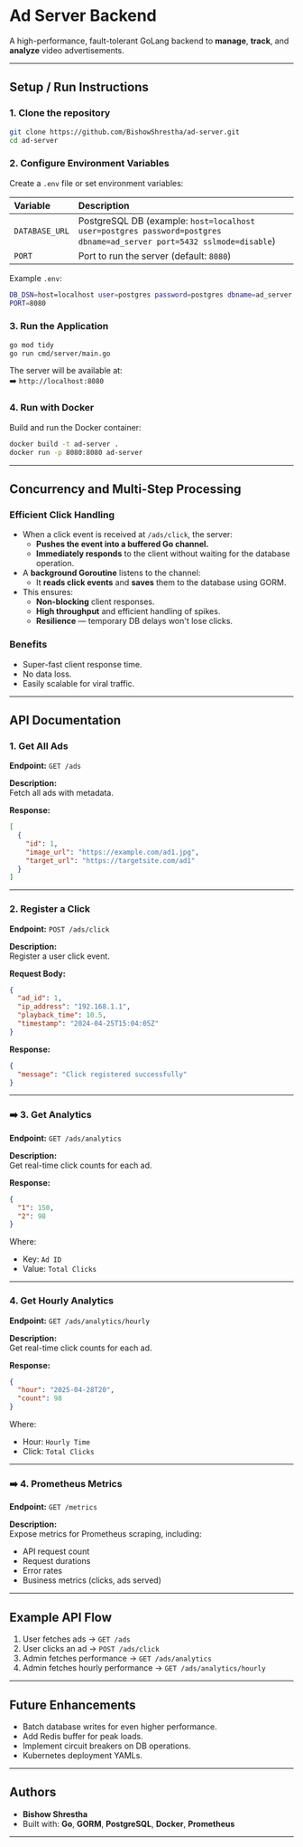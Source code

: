 #  Ad Server Backend

A high-performance, fault-tolerant GoLang backend to **manage**, **track**, and **analyze** video advertisements.

---

## Setup / Run Instructions

### 1. Clone the repository

```bash
git clone https://github.com/BishowShrestha/ad-server.git
cd ad-server
```

### 2. Configure Environment Variables

Create a `.env` file or set environment variables:

| Variable | Description |
|:---------|:------------|
| `DATABASE_URL` | PostgreSQL DB (example: `host=localhost user=postgres password=postgres dbname=ad_server port=5432 sslmode=disable`) |
| `PORT`   | Port to run the server (default: `8080`) |

Example `.env`:

```bash
DB_DSN=host=localhost user=postgres password=postgres dbname=ad_server port=5432 sslmode=disable
PORT=8080
```

### 3. Run the Application

```bash
go mod tidy
go run cmd/server/main.go
```

The server will be available at:  
➡️ `http://localhost:8080`

### 4. Run with Docker

Build and run the Docker container:

```bash
docker build -t ad-server .
docker run -p 8080:8080 ad-server
```

---

##  Concurrency and Multi-Step Processing

###  Efficient Click Handling

- When a click event is received at `/ads/click`, the server:
    - **Pushes the event into a buffered Go channel.**
    - **Immediately responds** to the client without waiting for the database operation.
- A **background Goroutine** listens to the channel:
    - It **reads click events** and **saves** them to the database using GORM.
- This ensures:
    - **Non-blocking** client responses.
    - **High throughput** and efficient handling of spikes.
    - **Resilience** — temporary DB delays won't lose clicks.

###  Benefits
- Super-fast client response time.
- No data loss.
- Easily scalable for viral traffic.

---

##  API Documentation

### 1. Get All Ads

**Endpoint:** `GET /ads`

**Description:**  
Fetch all ads with metadata.

**Response:**

```json
[
  {
    "id": 1,
    "image_url": "https://example.com/ad1.jpg",
    "target_url": "https://targetsite.com/ad1"
  }
]
```

---

###  2. Register a Click

**Endpoint:** `POST /ads/click`

**Description:**  
Register a user click event.

**Request Body:**

```json
{
  "ad_id": 1,
  "ip_address": "192.168.1.1",
  "playback_time": 10.5,
  "timestamp": "2024-04-25T15:04:05Z"
}
```

**Response:**

```json
{
  "message": "Click registered successfully"
}
```

---

### ➡️ 3. Get Analytics

**Endpoint:** `GET /ads/analytics`

**Description:**  
Get real-time click counts for each ad.

**Response:**

```json
{
  "1": 150,
  "2": 98
}
```
Where:
- Key: `Ad ID`
- Value: `Total Clicks`

---

### 4. Get Hourly Analytics

**Endpoint:** `GET /ads/analytics/hourly`

**Description:**  
Get real-time click counts for each ad.

**Response:**

```json
{
  "hour": "2025-04-28T20",
  "count": 98
}
```
Where:
- Hour: `Hourly Time`
- Click: `Total Clicks`

---


### ➡️ 4. Prometheus Metrics

**Endpoint:** `GET /metrics`

**Description:**  
Expose metrics for Prometheus scraping, including:

- API request count
- Request durations
- Error rates
- Business metrics (clicks, ads served)

---

##  Example API Flow

1. User fetches ads → `GET /ads`
2. User clicks an ad → `POST /ads/click`
3. Admin fetches performance → `GET /ads/analytics`
4. Admin fetches hourly performance → `GET /ads/analytics/hourly`

---

##  Future Enhancements

- Batch database writes for even higher performance.
- Add Redis buffer for peak loads.
- Implement circuit breakers on DB operations.
- Kubernetes deployment YAMLs.

---

##  Authors

- **Bishow Shrestha**
- Built with: **Go**, **GORM**, **PostgreSQL**, **Docker**, **Prometheus**

---


